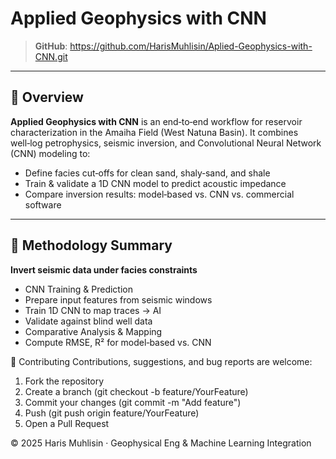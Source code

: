 # Applied Geophysics with CNN

> **GitHub**: https://github.com/HarisMuhlisin/Aplied-Geophysics-with-CNN.git

---

## 📖 Overview

**Applied Geophysics with CNN** is an end‑to‑end workflow for reservoir characterization in the Amaiha Field (West Natuna Basin). It combines well‑log petrophysics, seismic inversion, and Convolutional Neural Network (CNN) modeling to:
  
- Define facies cut‑offs for clean sand, shaly‑sand, and shale  
- Train & validate a 1D CNN model to predict acoustic impedance  
- Compare inversion results: model‑based vs. CNN vs. commercial software  

---

## 🔬 Methodology Summary
**Invert seismic data under facies constraints**

- CNN Training & Prediction
- Prepare input features from seismic windows
- Train 1D CNN to map traces → AI
- Validate against blind well data
- Comparative Analysis & Mapping
- Compute RMSE, R² for model‑based vs. CNN

🤝 Contributing
Contributions, suggestions, and bug reports are welcome:

1. Fork the repository
2. Create a branch (git checkout -b feature/YourFeature)
3. Commit your changes (git commit -m "Add feature")
4. Push (git push origin feature/YourFeature)
5. Open a Pull Request

© 2025 Haris Muhlisin · Geophysical Eng & Machine Learning Integration
